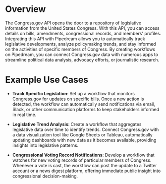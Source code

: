 # Overview

The Congress.gov API opens the door to a repository of legislative information from the United States Congress. With this API, you can access details on bills, amendments, congressional records, and members' profiles. Integrating this API with Pipedream allows you to automatically track legislative developments, analyze policymaking trends, and stay informed on the activities of specific members of Congress. By creating workflows on Pipedream, you can connect Congress.gov data with numerous apps to streamline political data analysis, advocacy efforts, or journalistic research.

# Example Use Cases

- **Track Specific Legislation**: Set up a workflow that monitors Congress.gov for updates on specific bills. Once a new action is detected, the workflow can automatically send notifications via email, Slack, or other communication platforms to keep stakeholders informed in real time.

- **Legislative Trend Analysis**: Create a workflow that aggregates legislative data over time to identify trends. Connect Congress.gov with a data visualization tool like Google Sheets or Tableau, automatically updating dashboards with new data as it becomes available, providing insights into legislative patterns.

- **Congressional Voting Record Notifications**: Develop a workflow that watches for new voting records of particular members of Congress. Whenever a vote is cast, the workflow can post the update to a Twitter account or a news digest platform, offering immediate public insight into congressional decision-making.
